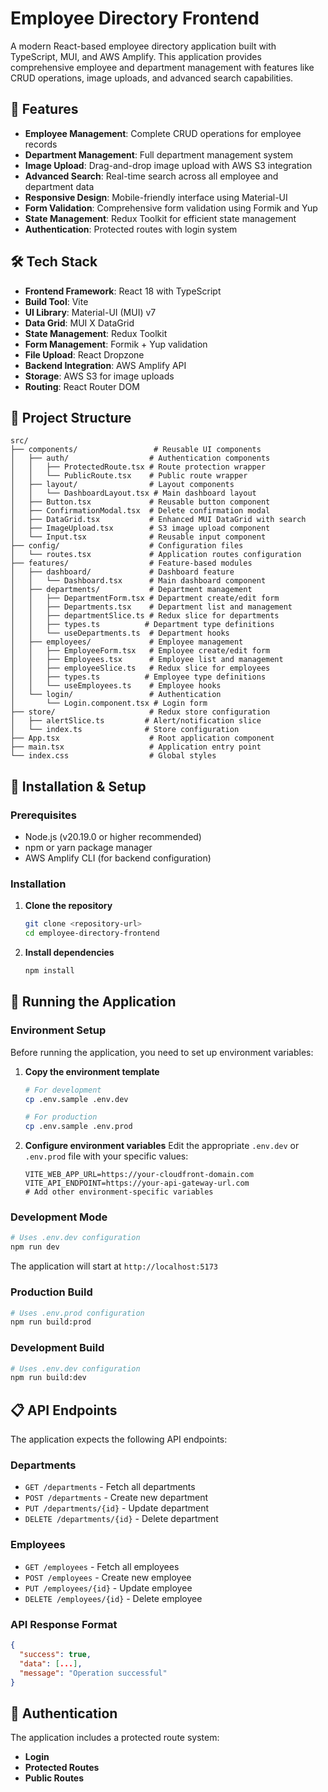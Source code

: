 # Employee Directory Frontend

A modern React-based employee directory application built with TypeScript, MUI, and AWS Amplify. This application provides comprehensive employee and department management with features like CRUD operations, image uploads, and advanced search capabilities.

## 🚀 Features

- **Employee Management**: Complete CRUD operations for employee records
- **Department Management**: Full department management system
- **Image Upload**: Drag-and-drop image upload with AWS S3 integration
- **Advanced Search**: Real-time search across all employee and department data
- **Responsive Design**: Mobile-friendly interface using Material-UI
- **Form Validation**: Comprehensive form validation using Formik and Yup
- **State Management**: Redux Toolkit for efficient state management
- **Authentication**: Protected routes with login system

## 🛠️ Tech Stack

- **Frontend Framework**: React 18 with TypeScript
- **Build Tool**: Vite
- **UI Library**: Material-UI (MUI) v7
- **Data Grid**: MUI X DataGrid
- **State Management**: Redux Toolkit
- **Form Management**: Formik + Yup validation
- **File Upload**: React Dropzone
- **Backend Integration**: AWS Amplify API
- **Storage**: AWS S3 for image uploads
- **Routing**: React Router DOM

## 📁 Project Structure

```
src/
├── components/                 # Reusable UI components
│   ├── auth/                  # Authentication components
│   │   ├── ProtectedRoute.tsx # Route protection wrapper
│   │   └── PublicRoute.tsx    # Public route wrapper
│   ├── layout/                # Layout components
│   │   └── DashboardLayout.tsx # Main dashboard layout
│   ├── Button.tsx             # Reusable button component
│   ├── ConfirmationModal.tsx  # Delete confirmation modal
│   ├── DataGrid.tsx           # Enhanced MUI DataGrid with search
│   ├── ImageUpload.tsx        # S3 image upload component
│   └── Input.tsx              # Reusable input component
├── config/                    # Configuration files
│   └── routes.tsx             # Application routes configuration
├── features/                  # Feature-based modules
│   ├── dashboard/             # Dashboard feature
│   │   └── Dashboard.tsx      # Main dashboard component
│   ├── departments/           # Department management
│   │   ├── DepartmentForm.tsx # Department create/edit form
│   │   ├── Departments.tsx    # Department list and management
│   │   ├── departmentSlice.ts # Redux slice for departments
│   │   ├── types.ts          # Department type definitions
│   │   └── useDepartments.ts  # Department hooks
│   ├── employees/             # Employee management
│   │   ├── EmployeeForm.tsx   # Employee create/edit form
│   │   ├── Employees.tsx      # Employee list and management
│   │   ├── employeeSlice.ts   # Redux slice for employees
│   │   ├── types.ts          # Employee type definitions
│   │   └── useEmployees.ts    # Employee hooks
│   └── login/                 # Authentication
│       └── Login.component.tsx # Login form
├── store/                     # Redux store configuration
│   ├── alertSlice.ts         # Alert/notification slice
│   └── index.ts              # Store configuration
├── App.tsx                    # Root application component
├── main.tsx                   # Application entry point
└── index.css                  # Global styles
```

## 🔧 Installation & Setup

### Prerequisites

- Node.js (v20.19.0 or higher recommended)
- npm or yarn package manager
- AWS Amplify CLI (for backend configuration)

### Installation

1. **Clone the repository**
   ```bash
   git clone <repository-url>
   cd employee-directory-frontend
   ```

2. **Install dependencies**
   ```bash
   npm install
   ```

## 🚀 Running the Application

### Environment Setup

Before running the application, you need to set up environment variables:

1. **Copy the environment template**
   ```bash
   # For development
   cp .env.sample .env.dev
   
   # For production
   cp .env.sample .env.prod
   ```

2. **Configure environment variables**
   Edit the appropriate `.env.dev` or `.env.prod` file with your specific values:
   ```env
   VITE_WEB_APP_URL=https://your-cloudfront-domain.com
   VITE_API_ENDPOINT=https://your-api-gateway-url.com
   # Add other environment-specific variables
   ```

### Development Mode
```bash
# Uses .env.dev configuration
npm run dev
```
The application will start at `http://localhost:5173`

### Production Build
```bash
# Uses .env.prod configuration
npm run build:prod
```

### Development Build
```bash
# Uses .env.dev configuration
npm run build:dev
```

## 📋 API Endpoints

The application expects the following API endpoints:

### Departments
- `GET /departments` - Fetch all departments
- `POST /departments` - Create new department
- `PUT /departments/{id}` - Update department
- `DELETE /departments/{id}` - Delete department

### Employees
- `GET /employees` - Fetch all employees
- `POST /employees` - Create new employee
- `PUT /employees/{id}` - Update employee
- `DELETE /employees/{id}` - Delete employee

### API Response Format
```json
{
  "success": true,
  "data": [...],
  "message": "Operation successful"
}
```

## 🔐 Authentication

The application includes a protected route system:
- **Login**
- **Protected Routes**
- **Public Routes**
